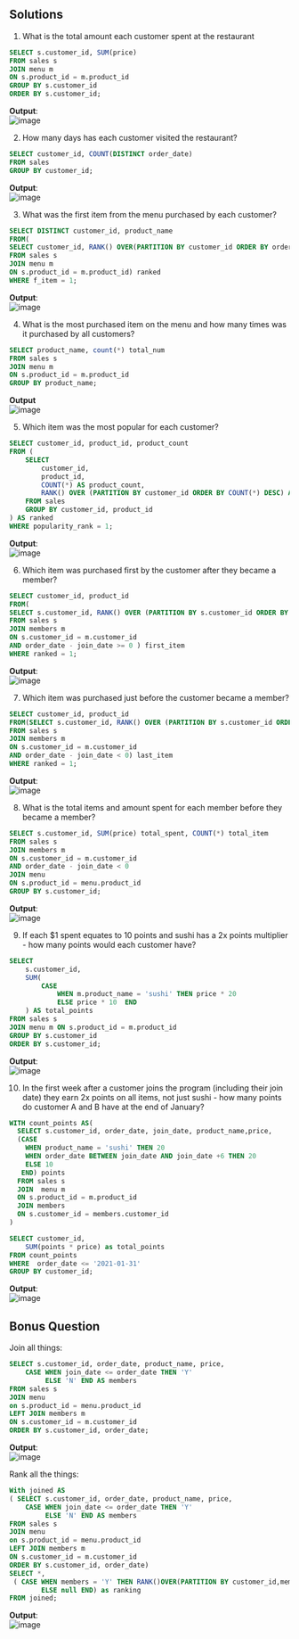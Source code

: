 ## Solutions

1. What is the total amount each customer spent at the restaurant
```sql
SELECT s.customer_id, SUM(price)
FROM sales s
JOIN menu m
ON s.product_id = m.product_id
GROUP BY s.customer_id
ORDER BY s.customer_id;
```
**Output**:\
![image](https://github.com/user-attachments/assets/b9aca37d-a599-4934-819b-cb00f6c992d9) 

2. How many days has each customer visited the restaurant?
```sql
SELECT customer_id, COUNT(DISTINCT order_date)
FROM sales
GROUP BY customer_id;
```

**Output**:\
![image](https://github.com/user-attachments/assets/4973faea-09f7-4ad5-8e07-71d991b8ab68)

3. What was the first item from the menu purchased by each customer?
```sql
SELECT DISTINCT customer_id, product_name
FROM(
SELECT customer_id, RANK() OVER(PARTITION BY customer_id ORDER BY order_date) f_item, s.product_id,product_name
FROM sales s
JOIN menu m
ON s.product_id = m.product_id) ranked 
WHERE f_item = 1;
```

**Output**:\
![image](https://github.com/user-attachments/assets/d75e5c48-0f59-441e-9d63-c77cbff1a3fb)

4. What is the most purchased item on the menu and how many times was it purchased by all customers?
```sql
SELECT product_name, count(*) total_num
FROM sales s
JOIN menu m
ON s.product_id = m.product_id
GROUP BY product_name;
```

**Output**\
![image](https://github.com/user-attachments/assets/0777d4c4-16a2-4c6e-b4a4-475b6dc6fe7b)

5. Which item was the most popular for each customer?
```sql
SELECT customer_id, product_id, product_count
FROM (
    SELECT 
        customer_id, 
        product_id,
        COUNT(*) AS product_count, 
        RANK() OVER (PARTITION BY customer_id ORDER BY COUNT(*) DESC) AS popularity_rank 
    FROM sales
    GROUP BY customer_id, product_id
) AS ranked
WHERE popularity_rank = 1; 
```

**Output**:\
![image](https://github.com/user-attachments/assets/c341b0f3-62c3-41c1-b7a4-ef47f017e74d)

6. Which item was purchased first by the customer after they became a member?
```sql
SELECT customer_id, product_id
FROM(
SELECT s.customer_id, RANK() OVER (PARTITION BY s.customer_id ORDER BY order_date) ranked,product_id
FROM sales s
JOIN members m
ON s.customer_id = m.customer_id
AND order_date - join_date >= 0 ) first_item
WHERE ranked = 1;
```

**Output**:\
![image](https://github.com/user-attachments/assets/bf2bc5e5-9b31-48bc-b10c-1b297176fd14)

7. Which item was purchased just before the customer became a member?
```sql
SELECT customer_id, product_id
FROM(SELECT s.customer_id, RANK() OVER (PARTITION BY s.customer_id ORDER BY order_date desc) ranked,product_id
FROM sales s
JOIN members m
ON s.customer_id = m.customer_id
AND order_date - join_date < 0) last_item
WHERE ranked = 1;
```

**Output**:\
![image](https://github.com/user-attachments/assets/93bcac46-5d82-40f1-8d7c-8856968f7459)

8. What is the total items and amount spent for each member before they became a member?
```sql
SELECT s.customer_id, SUM(price) total_spent, COUNT(*) total_item
FROM sales s
JOIN members m
ON s.customer_id = m.customer_id
AND order_date - join_date < 0 
JOIN menu 
ON s.product_id = menu.product_id
GROUP BY s.customer_id;
```

**Output**:\
![image](https://github.com/user-attachments/assets/22a56d94-4d3a-4199-af2c-0c63fbf391b5)

9.  If each $1 spent equates to 10 points and sushi has a 2x points multiplier - how many points would each customer have?
```sql
SELECT 
    s.customer_id, 
    SUM(
        CASE 
            WHEN m.product_name = 'sushi' THEN price * 20  
            ELSE price * 10  END
    ) AS total_points
FROM sales s
JOIN menu m ON s.product_id = m.product_id
GROUP BY s.customer_id
ORDER BY s.customer_id;
```

**Output**:\
![image](https://github.com/user-attachments/assets/5b7320b0-6f4a-48ca-9227-a046189b70c4)

10. In the first week after a customer joins the program (including their join date) they earn 2x points on all items, not just sushi - how many points do customer A and B have at the end of January?
```sql
WITH count_points AS(
  SELECT s.customer_id, order_date, join_date, product_name,price,
  (CASE
   	WHEN product_name = 'sushi' THEN 20
    WHEN order_date BETWEEN join_date AND join_date +6 THEN 20
    ELSE 10
   END) points
  FROM sales s
  JOIN  menu m 
  ON s.product_id = m.product_id
  JOIN members 
  ON s.customer_id = members.customer_id
) 

SELECT customer_id, 
	SUM(points * price) as total_points
FROM count_points
WHERE  order_date <= '2021-01-31'
GROUP BY customer_id;
```

**Output**:\
![image](https://github.com/user-attachments/assets/0995dad9-b6c1-4d0f-89e8-55db53892e43)


## Bonus Question
Join all things:
```sql
SELECT s.customer_id, order_date, product_name, price,
	CASE WHEN join_date <= order_date THEN 'Y' 
    	 ELSE 'N' END AS members
FROM sales s
JOIN menu 
on s.product_id = menu.product_id
LEFT JOIN members m
ON s.customer_id = m.customer_id
ORDER BY s.customer_id, order_date;
```

**Output**:\
![image](https://github.com/user-attachments/assets/72301b70-2aac-4649-a5a4-5245415877b2)

Rank all the things:
```sql
With joined AS
( SELECT s.customer_id, order_date, product_name, price,
	CASE WHEN join_date <= order_date THEN 'Y' 
    	 ELSE 'N' END AS members
FROM sales s
JOIN menu 
on s.product_id = menu.product_id
LEFT JOIN members m
ON s.customer_id = m.customer_id
ORDER BY s.customer_id, order_date)
SELECT *,
 ( CASE WHEN members = 'Y' THEN RANK()OVER(PARTITION BY customer_id,members ORDER BY order_date)  
        ELSE null END) as ranking
FROM joined;
```
**Output**:\
![image](https://github.com/user-attachments/assets/f6e63219-e380-44a1-b238-e0b8878aca35)

